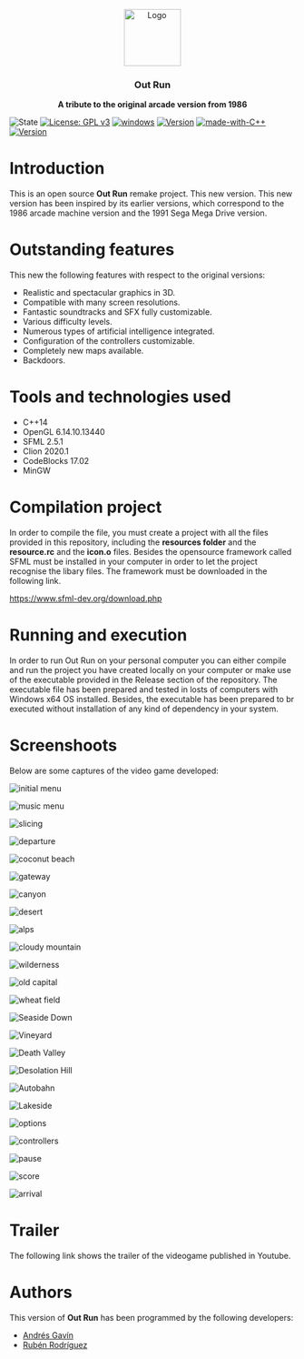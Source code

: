 <p align="center">
  <img src="https://i.ibb.co/d6hxFq1/logo.png" alt="Logo" width=100 height=100>

  <h3 align="center">Out Run</h3>

  <p align="center">
    <b>A tribute to the original arcade version from 1986</b> <br>
  </p>
</p>

![State](https://img.shields.io/badge/Context-Up%20to%20date-%20%2329f305)
[![License: GPL v3](https://img.shields.io/badge/License-GPLv3-blue.svg)](https://www.gnu.org/licenses/gpl-3.0) 
[![windows](https://img.shields.io/badge/Windows%20-compatible-f305b2.svg)](https://www.microsoft.com/es-es/windows) 
[![Version](https://img.shields.io/badge/Version%20-1.0-0fd5f9.svg)](https://github.com/ZgzInfinity/Vortimux/releases)
[![made-with-C++](https://img.shields.io/badge/Made%20with-C++-600ff9.svg)](https://www.python.org/)
[![Version](https://img.shields.io/badge/Requeriment%20-SFML-f9720f.svg)](https://github.com/ZgzInfinity/Vortimux/releases)

# Introduction

This is an open source **Out Run** remake project. This new version. This new version has been inspired by its earlier versions,
which correspond to the 1986 arcade machine version and the 1991 Sega Mega Drive version.

# Outstanding features

This new the following features with respect to the original versions:

* Realistic and spectacular graphics in 3D.
* Compatible with many screen resolutions.
* Fantastic soundtracks and SFX fully customizable.
* Various difficulty levels.
* Numerous types of artificial intelligence integrated.
* Configuration of the controllers customizable.
* Completely new maps available.
* Backdoors.

# Tools and technologies used
* C++14
* OpenGL 6.14.10.13440
* SFML 2.5.1
* Clion 2020.1
* CodeBlocks 17.02
* MinGW 

# Compilation project

In order to compile the file, you must create a project with all the files provided in this repository, including the 
**resources folder** and the **resource.rc** and the **icon.o** files. Besides the opensource framework called SFML must be
installed in your computer in order to let the project recognise the libary files. The framework must be downloaded in the
following link.

https://www.sfml-dev.org/download.php

# Running and execution

In order to run Out Run on your personal computer you can either compile and run the project you have created locally 
on your computer or make use of the executable provided in the Release section of the repository. The executable file has
been prepared and tested in losts of computers with Windows x64 OS installed. Besides, the executable has been prepared to br
executed without installation of any kind of dependency in your system.

# Screenshoots

Below are some captures of the video game developed:

![initial menu](https://i.ibb.co/3CjNq8j/46.jpg)

![music menu](https://i.ibb.co/J39HQjp/48.jpg)

![slicing](https://i.ibb.co/BT30R7D/22.jpg)

![departure](https://i.ibb.co/0M31dPL/25.jpg)

![coconut beach](https://i.ibb.co/8mFp5Jf/29.jpg)

![gateway](https://i.ibb.co/N6m8qx0/30.jpg)

![canyon](https://i.ibb.co/LZCy8Tz/31.jpg)

![desert](https://i.ibb.co/wyQFXzg/32.jpg)

![alps](https://i.ibb.co/MNSks9G/33.jpg)

![cloudy mountain](https://i.ibb.co/hLXDJt5/34.jpg)

![wilderness](https://i.ibb.co/qRz9C14/35.jpg)

![old capital](https://i.ibb.co/r5XrDVM/36.jpg)

![wheat field](https://i.ibb.co/GczNQWM/37.jpg)

![Seaside Down](https://i.ibb.co/Gktfwkr/38.jpg)

![Vineyard](https://i.ibb.co/yyC6nvC/39.jpg)

![Death Valley](https://i.ibb.co/mGDjjpY/40.jpg)

![Desolation Hill](https://i.ibb.co/jMP2TRt/41.jpg)

![Autobahn](https://i.ibb.co/LhWD4ZX/42.jpg)

![Lakeside](https://i.ibb.co/jvzPhGJ/43.jpg)

![options](https://i.ibb.co/LxjvtcL/53.jpg)

![controllers](https://i.ibb.co/rbB57mn/56.jpg)

![pause](https://i.ibb.co/RS1dkST/52.jpg)

![score](https://i.ibb.co/19qs10b/27.jpg)

![arrival](https://i.ibb.co/drwJnx7/58.jpg)

# Trailer

The following link shows the trailer of the videogame published in Youtube.

# Authors

This version of **Out Run** has been programmed by the following developers:

* [Andrés Gavín](https://github.com/agavinm)
* [Rubén Rodríguez](https://github.com/ZgzInfinity)






